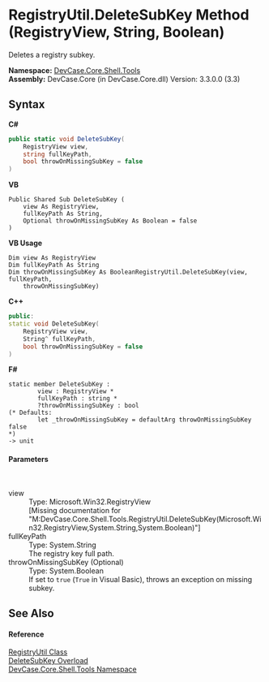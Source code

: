 # RegistryUtil.DeleteSubKey Method (RegistryView, String, Boolean)
 

Deletes a registry subkey.

**Namespace:**&nbsp;<a href="N_DevCase_Core_Shell_Tools">DevCase.Core.Shell.Tools</a><br />**Assembly:**&nbsp;DevCase.Core (in DevCase.Core.dll) Version: 3.3.0.0 (3.3)

## Syntax

**C#**<br />
``` C#
public static void DeleteSubKey(
	RegistryView view,
	string fullKeyPath,
	bool throwOnMissingSubKey = false
)
```

**VB**<br />
``` VB
Public Shared Sub DeleteSubKey ( 
	view As RegistryView,
	fullKeyPath As String,
	Optional throwOnMissingSubKey As Boolean = false
)
```

**VB Usage**<br />
``` VB Usage
Dim view As RegistryView
Dim fullKeyPath As String
Dim throwOnMissingSubKey As BooleanRegistryUtil.DeleteSubKey(view, fullKeyPath, 
	throwOnMissingSubKey)
```

**C++**<br />
``` C++
public:
static void DeleteSubKey(
	RegistryView view, 
	String^ fullKeyPath, 
	bool throwOnMissingSubKey = false
)
```

**F#**<br />
``` F#
static member DeleteSubKey : 
        view : RegistryView * 
        fullKeyPath : string * 
        ?throwOnMissingSubKey : bool 
(* Defaults:
        let _throwOnMissingSubKey = defaultArg throwOnMissingSubKey false
*)
-> unit 

```


#### Parameters
&nbsp;<dl><dt>view</dt><dd>Type: Microsoft.Win32.RegistryView<br />\[Missing <param name="view"/> documentation for "M:DevCase.Core.Shell.Tools.RegistryUtil.DeleteSubKey(Microsoft.Win32.RegistryView,System.String,System.Boolean)"\]</dd><dt>fullKeyPath</dt><dd>Type: System.String<br />The registry key full path.</dd><dt>throwOnMissingSubKey (Optional)</dt><dd>Type: System.Boolean<br />If set to `true` (`True` in Visual Basic), throws an exception on missing subkey.</dd></dl>

## See Also


#### Reference
<a href="T_DevCase_Core_Shell_Tools_RegistryUtil">RegistryUtil Class</a><br /><a href="Overload_DevCase_Core_Shell_Tools_RegistryUtil_DeleteSubKey">DeleteSubKey Overload</a><br /><a href="N_DevCase_Core_Shell_Tools">DevCase.Core.Shell.Tools Namespace</a><br />